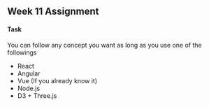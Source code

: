 ## Week 11 Assignment

#### Task
You can follow any concept you want as long as you use one of the followings
* React
* Angular
* Vue (If you already know it)
* Node.js
* D3 + Three.js
